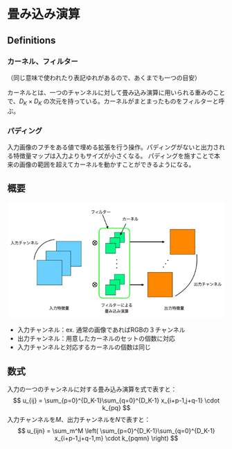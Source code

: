 # 畳み込み演算

## Definitions

### カーネル、フィルター

（同じ意味で使われたり表記ゆれがあるので、あくまでも一つの目安）

カーネルとは、一つのチャンネルに対して畳み込み演算に用いられる重みのことで、$D_K\times D_K$ の次元を持っている。カーネルがまとまったものをフィルターと呼ぶ。

### パディング

入力画像のフチをある値で埋める拡張を行う操作。パディングがないと出力される特徴量マップは入力よりもサイズが小さくなる。
パディングを施すことで本来の画像の範囲を超えてカーネルを動かすことができるようになる。

## 概要

![](./img/convolution/20220909-175051.png)

- 入力チャンネル：ex. 通常の画像であればRGBの３チャンネル
- 出力チャンネル：用意したカーネルのセットの個数に対応
- 入力チャンネルと対応するカーネルの個数は同じ

## 数式

入力の一つのチャンネルに対する畳み込み演算を式で表すと：
$$
u_{ij} = \sum_{p=0}^{D_K-1}\sum_{q=0}^{D_K-1} x_{i+p-1,j+q-1} \cdot k_{pq}
$$
入力チャンネルを$M$、出力チャンネルを$N$で表すと：
$$
u_{ijn} = \sum_m^M \left( \sum_{p=0}^{D_K-1}\sum_{q=0}^{D_K-1} x_{i+p-1,j+q-1,m} \cdot k_{pqmn} \right)
$$


